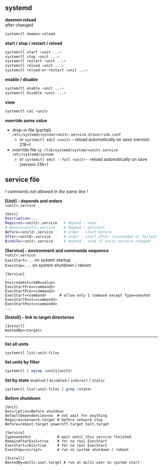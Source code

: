 systemd
---

**daemon reload**  
after changed  
```sh
systemctl daemon-reload
```

**start / stop / restart / reload**
```sh
systemctl start <unit ...>
systemctl stop <unit ...>
systemctl restart <unit ...>
systemctl reload <unit ...>
systemctl reload-or-restart <unit ...>
```

**enable / disable**
```sh
systemctl enable <unit ...>
systemctl disable <unit ...>
```

**view**
```sh
systemctl cat <unit>
```

**override some value**  
- drop-in file (partial) `/etc/systemd/system/<unit>.service.d/override.conf`  
    * or `systemctl edit <unit>` - reload automatically on save (version 218+)  
- override file `cp /lib/systemd/system/<unit>.service /etc/systemd/system`  
    * or `systemctl edit --full <unit>` - reload automatically on save (version 218+)  

service file
---
_! comments not allowed in the same line !_  

**[Unit] - depends and orders**  
`<unit>.service`  
```sh
[Unit]
Description=...
Requires=<unit2>.service   # depend - need
# Wants=<unit2>.service    # depend - optional
Before=<unit2>.service     # order - start before
After=<unit0>.service      # order - start after (succeeded or failed)
BindsTo=<unit>.service     # depend - stop if unit2.service stopped
```
**[Service] - environment and commands sequence**  
`<unit>.service`  
`ExecStart=...` on system startup  
`ExecStop=...` on system shutdown / reboot  
```
[Service]
...
Environment=<VAR=value>
ExecStartPre=<command1>
ExecStartPre=<command2>
ExecStart=<command>      # allow only 1 command except Type=oneshot
ExecStartPost=<command3>
ExecStartPost=<command4>
...
```
**[Install] - link to target directories**
```
[Install]
WantedBy=<target>
```
<hr>

**list all units**
```
systemctl list-unit-files
```

**list units by filter**  
```sh
systemctl | egrep <unit1|unit2>
```

**list by state** `enabled` / `disabled` / `indirect` / `static`  
```sh
systemctl list-unit-files | grep <state>
```

**Before shutdown**
```
[Unit]
Description=Before shutdown
DefaultDependencies=no  # not wait for anything
Requires=network.target # before network stop
Before=reboot.target poweroff.target halt.target

[Service]
Type=oneshot            # wait until this service finished
RemainAfterExit=true    # for no real ExecStart
ExecStart=/bin/true     # for no real ExecStart
ExecStop=<script>       # run on system shutdown / reboot

[Install]
WantedBy=multi-user.target # run at multi-user on system start
```
